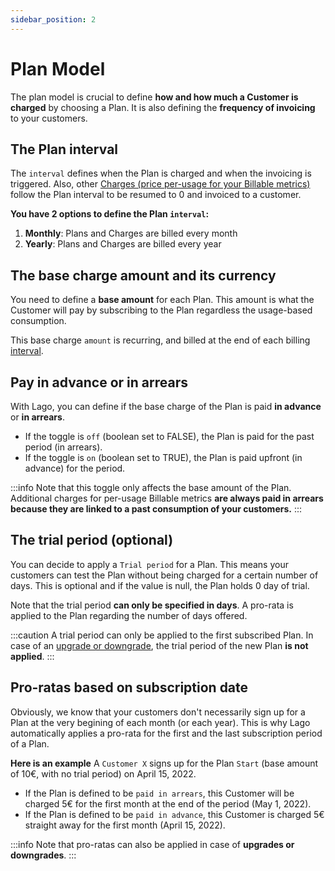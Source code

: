 ```yaml
---
sidebar_position: 2
---
```


# Plan Model
The plan model is crucial to define **how and how much a Customer is charged** by choosing a Plan. It is also defining the **frequency of invoicing** to your customers.

## The Plan interval
The `interval` defines when the Plan is charged and when the invoicing is triggered. Also, other [Charges (price per-usage for your Billable metrics)](./charges.md) follow the Plan interval to be resumed to 0 and invoiced to a customer.

**You have 2 options to define the Plan `interval`:**
1. **Monthly**: Plans and Charges are billed every month
2. **Yearly**: Plans and Charges are billed every year

## The base charge amount and its currency
You need to define a **base amount** for each Plan. This amount is what the Customer will pay by subscribing to the Plan regardless the usage-based consumption.

This base charge `amount` is recurring, and billed at the end of each billing [interval](#the-plan-interval).

## Pay in advance or in arrears
With Lago, you can define if the base charge of the Plan is paid **in advance** or **in arrears**. 

- If the toggle is `off` (boolean set to FALSE), the Plan is paid for the past period (in arrears).
- If the toggle is `on` (boolean set to TRUE), the Plan is paid upfront (in advance) for the period.

:::info
Note that this toggle only affects the base amount of the Plan. Additional charges for per-usage Billable metrics **are always paid in arrears because they are linked to a past consumption of your customers.**
:::

## The trial period (optional)
You can decide to apply a `Trial period` for a Plan. This means your customers can test the Plan without being charged for a certain number of days. This is optional and if the value is null, the Plan holds 0 day of trial.

Note  that the trial period **can only be specified in days**. A pro-rata is applied to the Plan regarding the number of days offered.

:::caution
A trial period can only be applied to the first subscribed Plan. In case of an [upgrade or downgrade](./upgrades-downgrades.md), the trial period of the new Plan **is not applied**.
:::

## Pro-ratas based on subscription date
Obviously, we know that your customers don't necessarily sign up for a Plan at the very begining of each month (or each year). This is why Lago automatically applies a pro-rata for the first and the last subscription period of a Plan.

**Here is an example**
A `Customer X` signs up for the Plan `Start` (base amount of 10€, with no trial period) on April 15, 2022. 
- If the Plan is defined to be `paid in arrears`, this Customer will be charged 5€ for the first month at the end of the period (May 1, 2022).
- If the Plan is defined to be `paid in advance`, this Customer is charged 5€ straight away for the first month (April 15, 2022).

:::info
Note that pro-ratas can also be applied in case of **upgrades or downgrades**.
:::
